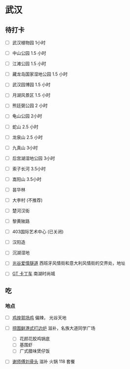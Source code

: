 # 武汉

## 待打卡

* [ ] 武汉植物园 1小时
* [ ] 中山公园 1.5 小时
* [ ] 江滩公园 1.5 小时
* [ ] 藏龙岛国家湿地公园 1.5 小时
* [ ] 武汉园博园 1.5 小时
* [ ] 月湖风景区 1.5 小时
* [ ] 熊廷弼公园 2 小时
* [ ] 龟山公园 2小时
* [ ] 蛇山 2.5 小时
* [ ] 龙泉山 2.5 小时
* [ ] 九真山 3小时
* [ ] 后宫湖湿地公园 3小时
* [ ] 索子长河 3.5小时
* [ ] 嵩阳山 3.5小时

* [ ] 昙华林 
* [ ] 大李村 (不推荐)
* [ ] 楚河汉街
* [ ] 黎黄陂路
* [ ] 403国际艺术中心 (已关闭)
* [ ] 汉阳造
* [ ] 沉湖湿地
* [ ]  [光谷爱情隧道](https://www.xiaohongshu.com/discovery/item/5cb6d4e9000000000f03bf13) 西班牙风情街和意大利风情街的交界处，地址
* [ ]  [GT 卡丁车](https://www.dianping.com/shop/k9qkuePr9GXGI5yJ) 南湖时尚城


## 吃

### 地点

* [ ] [鸡煌郭场鸡](https://www.dianping.com/shop/k1Ai5LmGN84zKBfz) 偏辣， 光谷天地
* [ ] [捞围鲜港式打边炉](https://www.dianping.com/shop/l6V3ZrDdgiM04y4v) 滋补，名族大道同学广场
  * [ ] 花颜花胶鸡锅底
  * [ ] 基围虾
  * [ ] 广式腊味煲仔饭
* [ ] [谢师傅刘骨头](https://www.dianping.com/shop/H5es6YfKjHsnHYCM) 滋补 火锅 118 套餐
  
  
